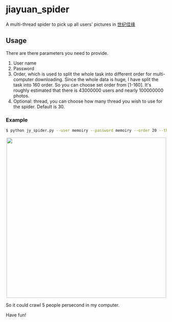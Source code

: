 # jiayuan_spider


A multi-thread spider to pick up all users' pictures in [世纪佳缘](http://www.jiayuan.com/)

## Usage

There are there parameters you need to provide.

1. User name
2. Password
3. Order, which is used to split the whole task into different order for multi-computer downloading. Since the whole data is huge, I have split the task into 160 order. So you can choose set order from [1-160]. It's roughly estimated that there is 43000000 users and nearly 100000000 photos.
4. Optional: thread, you can choose how many thread you wish to use for the spider. Default is 30.

### Example

```bash
$ python jy_spider.py --user memoiry --password memoiry --order 20 --thread 30
```

<p align="center"><img src=" https:\/\/i.loli.net\/2017\/08\/20\/5999a98bbd3b0.png "width=500></img></p>

So it could crawl 5 people persecond in my computer.

Have fun!




